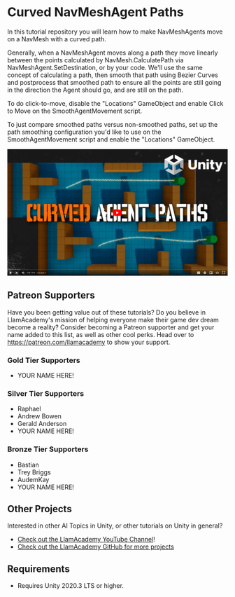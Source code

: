 # Curved NavMeshAgent Paths

In this tutorial repository you will learn how to make NavMeshAgents move on a NavMesh with a curved path. 

Generally, when a NavMeshAgent moves along a path they move linearly between the points calculated by NavMesh.CalculatePath via NavMeshAgent.SetDestination, or by your code. We'll use the same concept of calculating a path, then smooth that path using Bezier Curves and postprocess that smoothed path to ensure all the points are still going in the direction the Agent should go, and are still on the path.

To do click-to-move, disable the "Locations" GameObject and enable Click to Move on the SmoothAgentMovement script.

To just compare smoothed paths versus non-smoothed paths, set up the path smoothing configuration you'd like to use on the SmoothAgentMovement script and enable the "Locations" GameObject. 

[![Youtube Tutorial](./Video%20Screenshot.png)](https://youtu.be/o10IwnX1W0A)

## Patreon Supporters
Have you been getting value out of these tutorials? Do you believe in LlamAcademy's mission of helping everyone make their game dev dream become a reality? Consider becoming a Patreon supporter and get your name added to this list, as well as other cool perks.
Head over to https://patreon.com/llamacademy to show your support.

### Gold Tier Supporters
* YOUR NAME HERE!

### Silver Tier Supporters
* Raphael
* Andrew Bowen
* Gerald Anderson
* YOUR NAME HERE!

### Bronze Tier Supporters
* Bastian
* Trey Briggs
* AudemKay
* YOUR NAME HERE!

## Other Projects
Interested in other AI Topics in Unity, or other tutorials on Unity in general? 

* [Check out the LlamAcademy YouTube Channel](https://youtube.com/c/LlamAcademy)!
* [Check out the LlamAcademy GitHub for more projects](https://github.com/llamacademy)

## Requirements
* Requires Unity 2020.3 LTS or higher. 